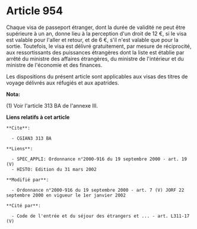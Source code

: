 # Article 954

Chaque visa de passeport étranger, dont la durée de validité ne peut être supérieure à un an, donne lieu à la perception d'un
droit de 12 €, si le visa est valable pour l'aller et retour, et de 6 €, s'il n'est valable que pour la sortie. Toutefois, le
visa est délivré gratuitement, par mesure de réciprocité, aux ressortissants des puissances étrangères dont la liste est
établie par arrêté du ministre des affaires étrangères, du ministre de l'intérieur et du ministre de l'économie et des
finances.

Les dispositions du présent article sont applicables aux visas des titres de voyage délivrés aux réfugiés et aux apatrides.

**Nota:**

(1) Voir l'article 313 BA de l'annexe III.

**Liens relatifs à cet article**

	**Cite**:

	  - CGIAN3 313 BA

	**Liens**:

	  - SPEC_APPLI: Ordonnance n°2000-916 du 19 septembre 2000 - art. 19 (V)
	  - HISTO: Edition du 31 mars 2002

	**Modifié par**:

	  - Ordonnance n°2000-916 du 19 septembre 2000 - art. 7 (V) JORF 22 septembre 2000 en vigueur le 1er janvier 2002

	**Cité par**:

	  - Code de l'entrée et du séjour des étrangers et ... - art. L311-17 (V)

